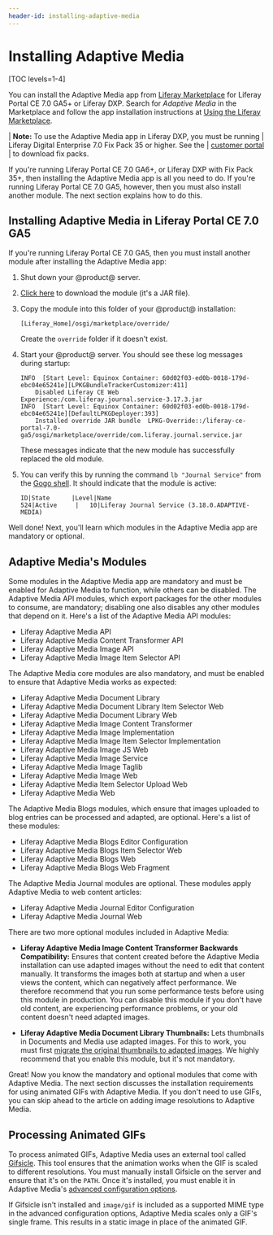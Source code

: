 ```yaml
---
header-id: installing-adaptive-media
---
```


# Installing Adaptive Media

[TOC levels=1-4]

You can install the Adaptive Media app from 
[Liferay Marketplace](https://web.liferay.com/marketplace) 
for Liferay Portal CE 7.0 GA5+ or Liferay DXP. Search for *Adaptive Media* in 
the Marketplace and follow the app installation instructions at 
[Using the Liferay Marketplace](/docs/7-0/user/-/knowledge_base/u/using-the-liferay-marketplace). 

| **Note:** To use the Adaptive Media app in Liferay DXP, you must be running
| Liferay Digital Enterprise 7.0 Fix Pack 35 or higher. See the
| [customer portal](https://web.liferay.com/group/customer)
| to download fix packs.

If you're running Liferay Portal CE 7.0 GA6+, or Liferay DXP with Fix Pack 35+, 
then installing the Adaptive Media app is all you need to do. If you're running 
Liferay Portal CE 7.0 GA5, however, then you must also install another module. 
The next section explains how to do this. 

## Installing Adaptive Media in Liferay Portal CE 7.0 GA5

If you're running Liferay Portal CE 7.0 GA5, then you must install another 
module after installing the Adaptive Media app: 

1.  Shut down your @product@ server. 

2.  [Click here](https://web.liferay.com/documents/4426623/103634825/com.liferay.journal.service.jar/4ba168ec-9e1a-41cb-ab27-f7473eb0085c) 
    to download the module (it's a JAR file). 

3.  Copy the module into this folder of your @product@ installation: 

        [Liferay_Home]/osgi/marketplace/override/

    Create the `override` folder if it doesn't exist. 

4.  Start your @product@ server. You should see these log messages during 
    startup: 

        INFO  [Start Level: Equinox Container: 60d02f03-ed0b-0018-179d-ebc04e65241e][LPKGBundleTrackerCustomizer:411] 
            Disabled Liferay CE Web Experience:/com.liferay.journal.service-3.17.3.jar
        INFO  [Start Level: Equinox Container: 60d02f03-ed0b-0018-179d-ebc04e65241e][DefaultLPKGDeployer:393] 
            Installed override JAR bundle  LPKG-Override::/liferay-ce-portal-7.0-ga5/osgi/marketplace/override/com.liferay.journal.service.jar

    These messages indicate that the new module has successfully replaced the 
    old module. 

5.  You can verify this by running the command `lb "Journal Service"` from the 
    [Gogo shell](/docs/7-0/reference/-/knowledge_base/r/using-the-felix-gogo-shell). 
    It should indicate that the module is active: 

        ID|State      |Level|Name
        524|Active     |   10|Liferay Journal Service (3.18.0.ADAPTIVE-MEDIA)

Well done! Next, you'll learn which modules in the Adaptive Media app are 
mandatory or optional. 

## Adaptive Media's Modules

Some modules in the Adaptive Media app are mandatory and must be enabled for 
Adaptive Media to function, while others can be disabled. The Adaptive Media API 
modules, which export packages for the other modules to consume, are mandatory; 
disabling one also disables any other modules that depend on it. Here's a list 
of the Adaptive Media API modules: 

-   Liferay Adaptive Media API
-   Liferay Adaptive Media Content Transformer API
-   Liferay Adaptive Media Image API
-   Liferay Adaptive Media Image Item Selector API 

The Adaptive Media core modules are also mandatory, and must be enabled to 
ensure that Adaptive Media works as expected: 

-   Liferay Adaptive Media Document Library
-   Liferay Adaptive Media Document Library Item Selector Web
-   Liferay Adaptive Media Document Library Web
-   Liferay Adaptive Media Image Content Transformer
-   Liferay Adaptive Media Image Implementation
-   Liferay Adaptive Media Image Item Selector Implementation
-   Liferay Adaptive Media Image JS Web
-   Liferay Adaptive Media Image Service
-   Liferay Adaptive Media Image Taglib
-   Liferay Adaptive Media Image Web
-   Liferay Adaptive Media Item Selector Upload Web
-   Liferay Adaptive Media Web

The Adaptive Media Blogs modules, which ensure that images uploaded to  blog 
entries can be processed and adapted, are optional. Here's a list of these 
modules: 

-   Liferay Adaptive Media Blogs Editor Configuration
-   Liferay Adaptive Media Blogs Item Selector Web
-   Liferay Adaptive Media Blogs Web
-   Liferay Adaptive Media Blogs Web Fragment

The Adaptive Media Journal modules are optional. These modules apply Adaptive 
Media to web content articles: 

-   Liferay Adaptive Media Journal Editor Configuration
-   Liferay Adaptive Media Journal Web

There are two more optional modules included in Adaptive Media: 

-   **Liferay Adaptive Media Image Content Transformer Backwards Compatibility:** 
    Ensures that content created before the Adaptive Media installation can use
    adapted images without the need to edit that content manually. It transforms
    the images both at startup and when a user views the content, which can
    negatively affect performance. We therefore recommend that you run some
    performance tests before using this module in production. You can disable
    this module if you don't have old content, are experiencing performance
    problems, or your old content doesn't need adapted images. 

-   **Liferay Adaptive Media Document Library Thumbnails:** Lets thumbnails in 
    Documents and Media use adapted images. For this to work, you must first 
    [migrate the original thumbnails to adapted images](/docs/7-0/user/-/knowledge_base/u/migrating-documents-and-media-thumbnails-to-adaptive-media). 
    We highly recommend that you enable this module, but it's not mandatory. 

Great! Now you know the mandatory and optional modules that come with Adaptive 
Media. The next section discusses the installation requirements for using 
animated GIFs with Adaptive Media. If you don't need to use GIFs, you can skip 
ahead to the article on adding image resolutions to Adaptive Media. 

## Processing Animated GIFs

To process animated GIFs, Adaptive Media uses an external tool called 
[Gifsicle](https://www.lcdf.org/gifsicle). 
This tool ensures that the animation works when the GIF is scaled to different 
resolutions. You must manually install Gifsicle on the server and ensure that
it's on the `PATH`. Once it's installed, you must enable it in Adaptive Media's
[advanced configuration options](/docs/7-0/user/-/knowledge_base/u/advanced-configuration-options). 

If Gifsicle isn't installed and `image/gif` is included as a supported MIME type
in the advanced configuration options, Adaptive Media scales only a GIF's single
frame. This results in a static image in place of the animated GIF. 
